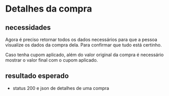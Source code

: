 # Detalhes da compra

## necessidades
Agora é preciso retornar todos os dados necessários para que a pessoa visualize os dados da compra dela. Para confirmar que tudo está certinho. 

Caso tenha cupom aplicado, além do valor original da compra é necessário mostrar o valor final com o cupom aplicado. 

## resultado esperado

* status 200 e json de detalhes de uma compra